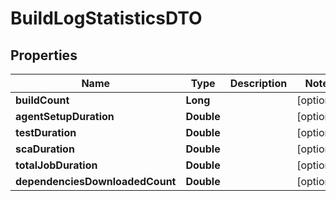 

# BuildLogStatisticsDTO


## Properties

| Name | Type | Description | Notes |
|------------ | ------------- | ------------- | -------------|
|**buildCount** | **Long** |  |  [optional] |
|**agentSetupDuration** | **Double** |  |  [optional] |
|**testDuration** | **Double** |  |  [optional] |
|**scaDuration** | **Double** |  |  [optional] |
|**totalJobDuration** | **Double** |  |  [optional] |
|**dependenciesDownloadedCount** | **Double** |  |  [optional] |



